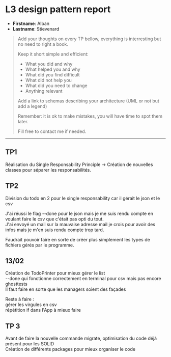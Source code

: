 # L3 design pattern report

- **Firstname**: Alban
- **Lastname**: Stievenard


> Add your thoughts on every TP bellow, everything is interresting but no need to right a book.
> 
> Keep it short simple and efficient:
> 
> - What you did and why
> - What helped you and why
> - What did you find difficult
> - What did not help you
> - What did you need to change
> - Anything relevant
> 
> Add a link to schemas describing your architecture (UML or not but add a legend)
> 
> Remember: it is ok to make mistakes, you will have time to spot them later.
> 
> Fill free to contact me if needed.

---

## TP1

Réalisation du Single Responsability Principle -> Création de nouvelles classes pour séparer les responsabilités.  

## TP2

Division du todo en 2 pour le single responsability car il gérait le json et le csv  

J'ai réussi le flag --done pour le json mais je me suis rendu compte en voulant faire le csv que c'était pas opti du tout.  
J'ai envoyé un mail sur la mauvaise adresse mail je crois pour avoir des infos mais je m'en suis rendu compte trop tard.  

Faudrait pouvoir faire en sorte de créer plus simplement les types de fichiers gérés par le programme.  

## 13/02

Création de TodoPrinter pour mieux gérer le list  
--done qui fonctionne correctement en terminal pour csv mais pas encore ghosttests  
Il faut faire en sorte que les managers soient des façades  

Reste à faire :   
gérer les virgules en csv  
répétition if dans l'App à mieux faire

## TP 3

Avant de faire la nouvelle commande migrate, optimisation du code déjà présent pour les SOLID  
Création de différents packages pour mieux organiser le code
